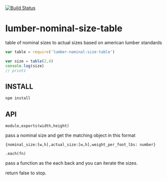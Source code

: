 
[![Build Status](https://secure.travis-ci.org/soldair/lumber-nominal-size-table.png)](http://travis-ci.org/soldair/lumber-nominal-size-table)

# lumber-nominal-size-table
table of nominal sizes to actual sizes based on american lumber standards


```js
var table = require('lumber-nominal-size-table')

var size = table(2,4)
console.log(size)
// prints 

```

## INSTALL
```sh
npm install
```

## API

`module,exports(width,height)`

pass a nominal size and get the matching object in this format

```
{nominal_size:[w,h],actual_size:[w,h],weight_per_foot_lbs: number}
```

`.each(fn)`

pass a function as the each back and you can iterate the sizes.

return false to stop.
